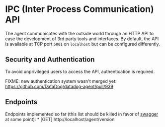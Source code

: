 # IPC (Inter Process Communication) API

The agent communicates with the outside world through an HTTP API to ease the
development of 3rd party tools and interfaces. By default, the API is available
at TCP port `5001` on `localhost` but can be configured differently.

## Security and Authentication

To avoid unprivileged users to access the API, authentication is required.

FIXME: new authentication system wasn't merged yet: https://github.com/DataDog/datadog-agent/pull/939

## Endpoints

Endpoints implemented so far (this list should be killed in favor of [swagger](http://swagger.io/)
at some point):
    * [GET] http://localhost/agent/version
